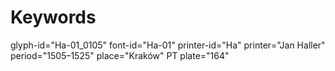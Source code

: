# Keywords
glyph-id="Ha-01_0105"
font-id="Ha-01"
printer-id="Ha"
printer="Jan Haller"
period="1505–1525"
place="Kraków"
PT plate="164"
